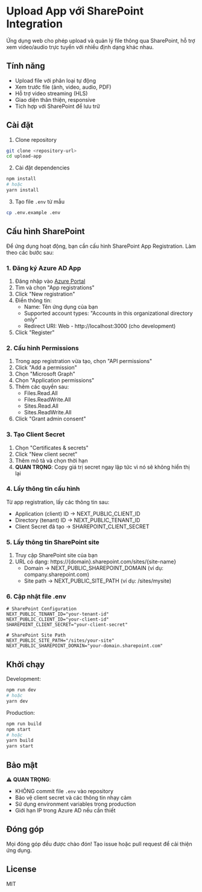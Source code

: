 # Upload App với SharePoint Integration

Ứng dụng web cho phép upload và quản lý file thông qua SharePoint, hỗ trợ xem video/audio trực tuyến với nhiều định dạng khác nhau.

## Tính năng

- Upload file với phân loại tự động
- Xem trước file (ảnh, video, audio, PDF)
- Hỗ trợ video streaming (HLS)
- Giao diện thân thiện, responsive
- Tích hợp với SharePoint để lưu trữ

## Cài đặt

1. Clone repository

```bash
git clone <repository-url>
cd upload-app
```

2. Cài đặt dependencies

```bash
npm install
# hoặc
yarn install
```

3. Tạo file `.env` từ mẫu

```bash
cp .env.example .env
```

## Cấu hình SharePoint

Để ứng dụng hoạt động, bạn cần cấu hình SharePoint App Registration. Làm theo các bước sau:

### 1. Đăng ký Azure AD App

1. Đăng nhập vào [Azure Portal](https://portal.azure.com)
2. Tìm và chọn "App registrations"
3. Click "New registration"
4. Điền thông tin:
   - Name: Tên ứng dụng của bạn
   - Supported account types: "Accounts in this organizational directory only"
   - Redirect URI: Web - http://localhost:3000 (cho development)
5. Click "Register"

### 2. Cấu hình Permissions

1. Trong app registration vừa tạo, chọn "API permissions"
2. Click "Add a permission"
3. Chọn "Microsoft Graph"
4. Chọn "Application permissions"
5. Thêm các quyền sau:
   - Files.Read.All
   - Files.ReadWrite.All
   - Sites.Read.All
   - Sites.ReadWrite.All
6. Click "Grant admin consent"

### 3. Tạo Client Secret

1. Chọn "Certificates & secrets"
2. Click "New client secret"
3. Thêm mô tả và chọn thời hạn
4. **QUAN TRỌNG**: Copy giá trị secret ngay lập tức vì nó sẽ không hiển thị lại

### 4. Lấy thông tin cấu hình

Từ app registration, lấy các thông tin sau:

- Application (client) ID -> NEXT_PUBLIC_CLIENT_ID
- Directory (tenant) ID -> NEXT_PUBLIC_TENANT_ID
- Client Secret đã tạo -> SHAREPOINT_CLIENT_SECRET

### 5. Lấy thông tin SharePoint site

1. Truy cập SharePoint site của bạn
2. URL có dạng: https://{domain}.sharepoint.com/sites/{site-name}
   - Domain -> NEXT_PUBLIC_SHAREPOINT_DOMAIN (ví dụ: company.sharepoint.com)
   - Site path -> NEXT_PUBLIC_SITE_PATH (ví dụ: /sites/mysite)

### 6. Cập nhật file .env

```env
# SharePoint Configuration
NEXT_PUBLIC_TENANT_ID="your-tenant-id"
NEXT_PUBLIC_CLIENT_ID="your-client-id"
SHAREPOINT_CLIENT_SECRET="your-client-secret"

# SharePoint Site Path
NEXT_PUBLIC_SITE_PATH="/sites/your-site"
NEXT_PUBLIC_SHAREPOINT_DOMAIN="your-domain.sharepoint.com"
```

## Khởi chạy

Development:

```bash
npm run dev
# hoặc
yarn dev
```

Production:

```bash
npm run build
npm start
# hoặc
yarn build
yarn start
```

## Bảo mật

⚠️ **QUAN TRỌNG**:

- KHÔNG commit file `.env` vào repository
- Bảo vệ client secret và các thông tin nhạy cảm
- Sử dụng environment variables trong production
- Giới hạn IP trong Azure AD nếu cần thiết

## Đóng góp

Mọi đóng góp đều được chào đón! Tạo issue hoặc pull request để cải thiện ứng dụng.

## License

MIT

